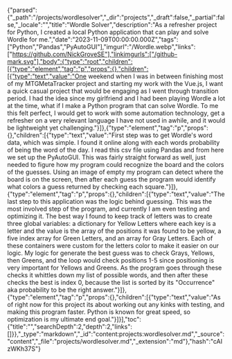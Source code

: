 {"parsed":{"_path":"/projects/wordlesolver","_dir":"projects","_draft":false,"_partial":false,"_locale":"","title":"Wordle Solver","description":"As a refresher project for Python, I created a local Python application that can play and solve Wordle for me.","date":"2023-11-09T00:00:00.000Z","tags":["Python","Pandas","PyAutoGUI"],"imgurl":"/Wordle.webp","links":["https://github.com/NickGroveSE"],"linkimgurls":["/github-mark.svg"],"body":{"type":"root","children":[{"type":"element","tag":"p","props":{},"children":[{"type":"text","value":"One weekend when I was in between finishing most of my MTGMetaTracker project and starting my work with the Vue.js, I want a quick casual project that would be engaging as I went through transition period. I had the idea since my girlfriend and I had been playing Wordle a lot at the time, what if I make a Python program that can solve Wordle. To me this felt perfect, I would get to work with some automation technology, get a refresher on a very relevant language I have not used in awhile, and it would be lightweight yet challenging."}]},{"type":"element","tag":"p","props":{},"children":[{"type":"text","value":"First step was to get Wordle's word data, which was simple. I found it online along with each words probability of being the word of the day. I read this csv file using Pandas and from here we set up the PyAutoGUI. This was fairly straight forward as well, just needed to figure how my program could recognize the board and the colors of the guesses. Using an image of empty my program can detect where the board is on the screen, then after each guess the program would identify what colors a guess returned by checking each square."}]},{"type":"element","tag":"p","props":{},"children":[{"type":"text","value":"The last step to this application was the logic behind guessing. This was the most involved step of the program, and currently I am even testing and optimizing it. The best way I found to keep track of letters was to create three global variables: a dictionary for Yellow Letters where each key is a letter and the value is the array of the positions it was found to be yellow, a five index array for Green Letters, and an array for Gray Letters. Each of these containers were custom for the letters color to make it easier on our logic. My logic for generate the best guess was to check Grays, Yellows, then Greens, and the loop would check positions 1-5 since positioning is very important for Yellows and Greens. As the program goes through these checks it whittles down my list of possible words, and then after these checks the best is index 0, because the list is sorted by its \"Occurrence\" aka probability to be the right answer."}]},{"type":"element","tag":"p","props":{},"children":[{"type":"text","value":"As of right now for this project its about working out any kinks with testing, and making this program faster. Python is known for great speed, so optimization is my ultimate end goal."}]}],"toc":{"title":"","searchDepth":2,"depth":2,"links":[]}},"_type":"markdown","_id":"content:projects:wordlesolver.md","_source":"content","_file":"projects/wordlesolver.md","_extension":"md"},"hash":"cAIzWKh37S"}